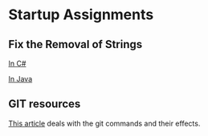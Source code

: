 # Startup Assignments

## Fix the Removal of Strings

[In C#](https://classroom.github.com/a/tjq24Q7q)

[In Java](https://classroom.github.com/a/UCFaGac5)

## GIT resources

[This article](https://medium.com/mindorks/what-is-git-commit-push-pull-log-aliases-fetch-config-clone-56bc52a3601c)
deals with the git commands and their effects.
